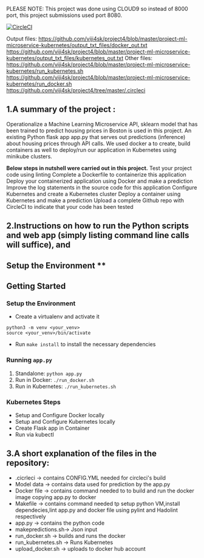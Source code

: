 PLEASE NOTE: This project was done using CLOUD9 so instead of 8000 port, this project submissions used port 8080.

[![CircleCI](https://circleci.com/gh/viji4sk/project4/tree/master.svg?style=svg)](https://circleci.com/gh/viji4sk/project4/tree/master)

Output files:
https://github.com/viji4sk/project4/blob/master/project-ml-microservice-kubernetes/output_txt_files/docker_out.txt
https://github.com/viji4sk/project4/blob/master/project-ml-microservice-kubernetes/output_txt_files/kubernetes_out.txt
Other files:
https://github.com/viji4sk/project4/blob/master/project-ml-microservice-kubernetes/run_kubernetes.sh
https://github.com/viji4sk/project4/blob/master/project-ml-microservice-kubernetes/run_docker.sh
https://github.com/viji4sk/project4/tree/master/.circleci

## 1.A summary of the project : 
Operationalize a Machine Learning Microservice API, sklearn model that has been trained to predict housing prices in Boston is used in this project. An existing Python flask app app.py that serves out predictions (inference) about housing prices through API calls. We used docker a to create, build containers as well to deploy/run our application in Kubernetes using minikube clusters.

**Below steps in nutshell were carried out in this project.**
   Test your project code using linting 
   Complete a Dockerfile to containerize this application
   Deploy your containerized application using Docker and make a prediction
   Improve the log statements in the source code for this application
   Configure Kubernetes and create a Kubernetes cluster
   Deploy a container using Kubernetes and make a prediction
   Upload a complete Github repo with CircleCI to indicate that your code has been tested

##  2.Instructions on how to run the Python scripts and web app (simply listing command line calls will suffice), and
Setup the Environment **
---
## Getting Started
### Setup the Environment

* Create a virtualenv and activate it
```
python3 -m venv <your_venv>
source <your_venv>/bin/activate
```
* Run `make install` to install the necessary dependencies

### Running `app.py`

1. Standalone:  `python app.py`
2. Run in Docker:  `./run_docker.sh`
3. Run in Kubernetes:  `./run_kubernetes.sh`

### Kubernetes Steps

* Setup and Configure Docker locally
* Setup and Configure Kubernetes locally
* Create Flask app in Container
* Run via kubectl

## 3.A short explanation of the files in the repository:

* .cicrleci -> contains CONFIG.YML needed for circleci's build
* Model data -> contains data used for prediction by the app.py
* Docker file -> contains command needed to to build and run the docker image copying app.py to docker
* Makefile -> contains command needed tp setup python VM,install dependecies,lint app.py and docker file using pylint and Hadolint respectively
* app.py -> contains the python code
* makepredictions.sh-> Json input
* run_docker.sh -> builds and runs the docker
* run_kubernetes.sh -> Runs Kubernetes
* upload_docker.sh -> uploads to docker hub account



